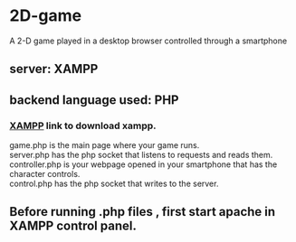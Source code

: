 # 2D-game
A 2-D game played in a desktop browser controlled through a smartphone 
## server: XAMPP
## backend language used: PHP
### [XAMPP](https://www.apachefriends.org/download.html) link to download xampp.
game.php is the main page where your game runs.<br />
server.php has the php socket that listens to requests and reads them.<br />
controller.php is your webpage opened in your smartphone that has the character controls.<br />
control.php has the php socket that writes to the server.<br />
## Before running .php files , first start apache in XAMPP control panel.
